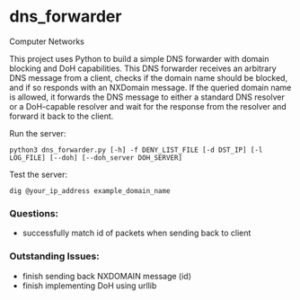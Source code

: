 # dns_forwarder
Computer Networks

This project uses Python to build a simple DNS forwarder with domain blocking and DoH capabilities. This DNS forwarder receives an arbitrary DNS message from a client, checks if the domain name should be blocked, and if so responds with an NXDomain message. If the queried domain name is allowed, it forwards the DNS message to either a standard DNS resolver or a DoH-capable resolver and wait for the response from the resolver and forward it back to the client.


Run the server:
```
python3 dns_forwarder.py [-h] -f DENY_LIST_FILE [-d DST_IP] [-l LOG_FILE] [--doh] [--doh_server DOH_SERVER]
```

Test the server:
```
dig @your_ip_address example_domain_name
```

### Questions:
- successfully match id of packets when sending back to client
### Outstanding Issues:
- finish sending back NXDOMAIN message (id)
- finish implementing DoH using urllib




